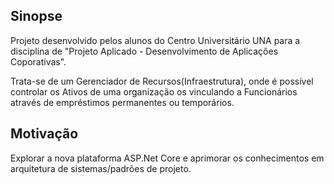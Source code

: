 ## Sinopse
Projeto desenvolvido pelos alunos do Centro Universitário UNA para a disciplina 
de "Projeto Aplicado - Desenvolvimento de Aplicações Coporativas".

Trata-se de um Gerenciador de Recursos(Infraestrutura), onde é possível controlar os Ativos
de uma organização os vinculando a Funcionários através de empréstimos permanentes ou temporários.

## Motivação
Explorar a nova plataforma ASP.Net Core e aprimorar os conhecimentos em arquitetura de sistemas/padrões de projeto.
